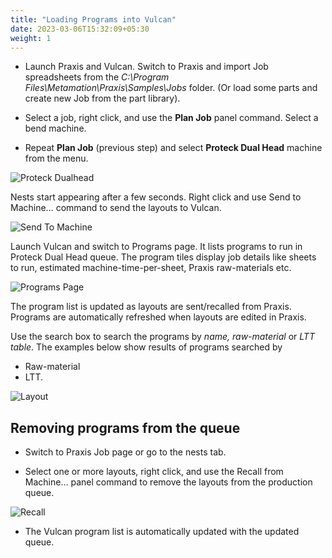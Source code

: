 ```yaml
---
title: "Loading Programs into Vulcan"
date: 2023-03-06T15:32:09+05:30
weight: 1
---
```


* Launch Praxis and Vulcan. Switch to Praxis and import Job spreadsheets from the _C:\Program Files\Metamation\Praxis\Samples\Jobs_ folder. (Or load some parts and create new Job from the part library).
 
* Select a job, right click, and use the **Plan Job** panel command. Select a bend machine.

* Repeat **Plan Job** (previous step) and select **Proteck Dual Head** machine from the menu.

![Proteck Dualhead](/images/ProteckVulcan.png)

Nests start appearing after a few seconds. Right click and use Send to Machine… command to send the layouts to Vulcan.

![Send To Machine](/images/SendToMachine.png)

Launch Vulcan and switch to Programs page. It lists programs to run in Proteck Dual Head queue. The program tiles display job details like sheets to run, estimated machine-time-per-sheet, Praxis raw-materials etc.

![Programs Page](/images/ProgramsPage.png)

The program list is updated as layouts are sent/recalled from Praxis. Programs are automatically refreshed when layouts are edited in Praxis.
 
Use the search box to search the programs by *name, raw-material* or *LTT table*. The examples below show results of programs searched by 
+ Raw-material 
+ LTT.

![Layout](/images/LayoutLTT.png)

Removing programs from the queue
--------------------------------

* Switch to Praxis Job page or go to the nests tab.

* Select one or more layouts, right click, and use the Recall from Machine… panel command to remove the layouts from the production queue.

![Recall](/images/RecallFromMachine.png)

* The Vulcan program list is automatically updated with the updated queue.